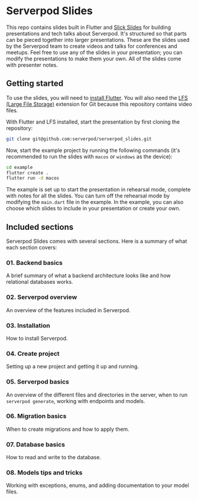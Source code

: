 # Serverpod Slides

This repo contains slides built in Flutter and [Slick Slides](https://pub.dev/packages/slick_slides) for building presentations and tech talks about Serverpod. It's structured so that parts can be pieced together into larger presentations. These are the slides used by the Serverpod team to create videos and talks for conferences and meetups. Feel free to use any of the slides in your presentation; you can modify the presentations to make them your own. All of the slides come with presenter notes.

## Getting started

To use the slides, you will need to [install Flutter](https://docs.flutter.dev/get-started/install). You will also need the [LFS (Large File Storage)](https://docs.github.com/en/repositories/working-with-files/managing-large-files/installing-git-large-file-storage) extension for Git because this repository contains video files.

With Flutter and LFS installed, start the presentation by first cloning the repository:

```bash
git clone git@github.com:serverpod/serverpod_slides.git
```

Now, start the example project by running the following commands (it's recommended to run the slides with `macos` or `windows` as the device):

```bash
cd example
flutter create .
flutter run -d macos
```

The example is set up to start the presentation in rehearsal mode, complete with notes for all the slides. You can turn off the rehearsal mode by modifying the `main.dart` file in the example. In the example, you can also choose which slides to include in your presentation or create your own.

## Included sections

Serverpod Slides comes with several sections. Here is a summary of what each section covers:

### 01. Backend basics
A brief summary of what a backend architecture looks like and how relational databases works.

### 02. Serverpod overview
An overview of the features included in Serverpod.

### 03. Installation
How to install Serverpod.

### 04. Create project
Setting up a new project and getting it up and running.

### 05. Serverpod basics
An overview of the different files and directories in the server, when to run `serverpod generate`, working with endpoints and models.

### 06. Migration basics
When to create migrations and how to apply them.

### 07. Database basics
How to read and write to the database.

### 08. Models tips and tricks
Working with exceptions, enums, and adding documentation to your model files.
